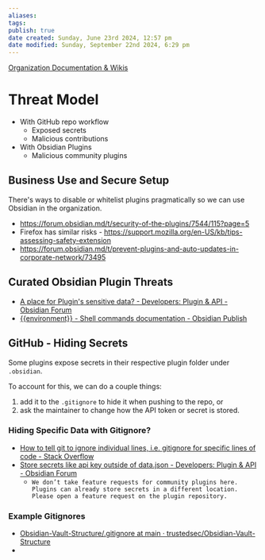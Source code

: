 ```yaml
---
aliases: 
tags: 
publish: true
date created: Sunday, June 23rd 2024, 12:57 pm
date modified: Sunday, September 22nd 2024, 6:29 pm
---
```


[Organization Documentation & Wikis](../../📁%2004%20-%20Organizational%20Cyber/Organization%20Documentation%20&%20Wikis/Organization%20Documentation%20&%20Wikis.md)

# Threat Model

- With GitHub repo workflow
	- Exposed secrets
	- Malicious contributions
- With Obsidian Plugins
	- Malicious community plugins

## Business Use and Secure Setup

There's ways to disable or whitelist plugins pragmatically so we can use Obsidian in the organization.

- https://forum.obsidian.md/t/security-of-the-plugins/7544/115?page=5
- Firefox has similar risks - https://support.mozilla.org/en-US/kb/tips-assessing-safety-extension
- https://forum.obsidian.md/t/prevent-plugins-and-auto-updates-in-corporate-network/73495

## Curated Obsidian Plugin Threats

- [A place for Plugin's sensitive data? - Developers: Plugin & API - Obsidian Forum](https://forum.obsidian.md/t/a-place-for-plugins-sensitive-data/18308)
- [{{environment}} - Shell commands documentation - Obsidian Publish](https://publish.obsidian.md/shellcommands/Variables/%7B%7Benvironment%7D%7D)

## GitHub - Hiding Secrets

Some plugins expose secrets in their respective plugin folder under `.obsidian`.  

To account for this, we can do a couple things: 
1) add it to the `.gitignore` to hide it when pushing to the repo, or 
2) ask the maintainer to change how the API token or secret is stored.

### Hiding Specific Data with Gitignore?

- [How to tell git to ignore individual lines, i.e. gitignore for specific lines of code - Stack Overflow](https://stackoverflow.com/questions/16244969/how-to-tell-git-to-ignore-individual-lines-i-e-gitignore-for-specific-lines-of)
- [Store secrets like api key outside of data.json - Developers: Plugin & API - Obsidian Forum](https://forum.obsidian.md/t/store-secrets-like-api-key-outside-of-data-json/56035)
	- `We don’t take feature requests for community plugins here. Plugins can already store secrets in a different location. Please open a feature request on the plugin repository.`

### Example Gitignores

- [Obsidian-Vault-Structure/.gitignore at main · trustedsec/Obsidian-Vault-Structure](https://github.com/trustedsec/Obsidian-Vault-Structure/blob/main/.gitignore)
- 